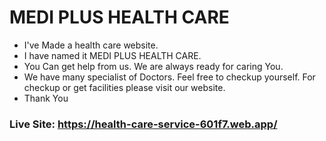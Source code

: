 # MEDI PLUS HEALTH CARE



* I've Made a health care website. 
* I have named it MEDI PLUS HEALTH CARE.
* You Can get help from us. We are always ready for caring You.
* We have many specialist of Doctors. Feel free to checkup yourself. For checkup or get facilities please visit our website.
* Thank You
### Live Site: https://health-care-service-601f7.web.app/
